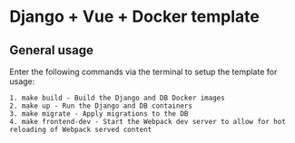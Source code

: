 # Django + Vue + Docker template

## General usage

Enter the following commands via the terminal to setup the template for usage:

```
1. make build - Build the Django and DB Docker images
2. make up - Run the Django and DB containers
3. make migrate - Apply migrations to the DB
4. make frontend-dev - Start the Webpack dev server to allow for hot reloading of Webpack served content
```


